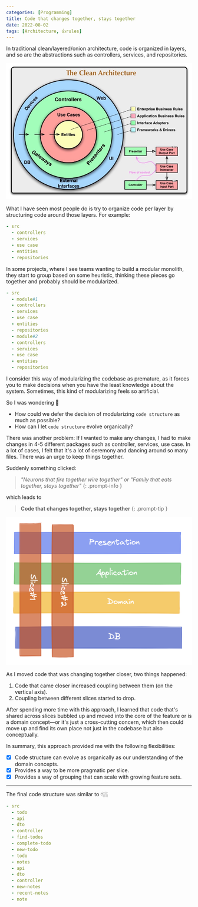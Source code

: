 ```yaml
---
categories: [Programming]
title: Code that changes together, stays together
date: 2022-08-02
tags: [Architecture, 👍rules]
---
```


In traditional clean/layered/onion architecture, code is organized in layers, and so are the abstractions such as controllers, services, and repositories.

![Clean Architecture](/assets/blog/clean-architecture.jpeg)

What I have seen most people do is try to organize code per layer by structuring code around those layers.
For example:

```yaml
- src
  - controllers
  - services
  - use case
  - entities
  - repositories
```

In some projects, where I see teams wanting to build a modular monolith, they start to group based on some heuristic, thinking these pieces go together and probably should be modularized.

```yaml
- src
  - module#1
  - controllers
  - services
  - use case
  - entities
  - repositories
  - module#2
  - controllers
  - services
  - use case
  - entities
  - repositories
```

I consider this way of modularizing the codebase as premature, as it forces you to make decisions when you have the least knowledge about the system. Sometimes, this kind of modularizing feels so artificial.

So I was wondering 🤔

- How could we defer the decision of modularizing `code structure` as much as possible?
- How can I let `code structure` evolve organically?

There was another problem: If I wanted to make any changes, I had to make changes in 4-5 different packages such as controller, services, use case. In a lot of cases, I felt that it's a lot of ceremony and dancing around so many files. There was an urge to keep things together.

Suddenly something clicked:

> _"Neurons that fire together wire together" or "Family that eats together, stays together"_
{: .prompt-info }

which leads to

> **Code that changes together, stays together**
{: .prompt-tip }

![vertical slice](/assets/blog/vertical-slice.png)

As I moved code that was changing together closer, two things happened:

1. Code that came closer increased coupling between them (on the vertical axis).
2. Coupling between different slices started to drop.

After spending more time with this approach, I learned that code that's shared across slices bubbled up and moved into the core of the feature or is a domain concept—or it's just a cross-cutting concern, which then could move up and find its own place not just in the codebase but also conceptually.

In summary, this approach provided me with the following flexibilities:

- [x] Code structure can evolve as organically as our understanding of the domain concepts.
- [x] Provides a way to be more pragmatic per slice.
- [x] Provides a way of grouping that can scale with growing feature sets.

---

The final code structure was similar to 👇🏼

```yaml
- src
  - todo
  - api
  - dto
  - controller
  - find-todos
  - complete-todo
  - new-todo
  - todo
  - notes
  - api
  - dto
  - controller
  - new-notes
  - recent-notes
  - note
```
